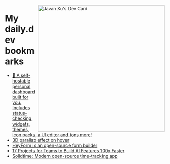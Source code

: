 
<a href="https://app.daily.dev/JavanXU"><img align="right" src="https://api.daily.dev/devcards/e45a150971844cd6959a94bb94e861ea.png?r=quw" width="400" alt="Javan Xu's Dev Card"/></a>

# My daily.dev bookmarks
<!-- daily.dev BOOKMARKS:START -->
- [🚀 A self-hostable personal dashboard built for you. Includes status-checking, widgets, themes, icon packs, a UI editor and tons more!](https://app.daily.dev/posts/ypr7KVVxM?utm_source=rss&utm_medium=bookmarks&utm_campaign=6ueXw3FRNQzpNtewCDbI6)
- [3D parallax effect on hover](https://app.daily.dev/posts/qy2X10Cgo?utm_source=rss&utm_medium=bookmarks&utm_campaign=6ueXw3FRNQzpNtewCDbI6)
- [HeyForm is an open-source form builder](https://app.daily.dev/posts/0E8jJmIcK?utm_source=rss&utm_medium=bookmarks&utm_campaign=6ueXw3FRNQzpNtewCDbI6)
- [17 Projects for Teams to Build AI Features 100x Faster](https://app.daily.dev/posts/ylqMRUCCj?utm_source=rss&utm_medium=bookmarks&utm_campaign=6ueXw3FRNQzpNtewCDbI6)
- [Solidtime: Modern open-source time-tracking app](https://app.daily.dev/posts/d4lzafNng?utm_source=rss&utm_medium=bookmarks&utm_campaign=6ueXw3FRNQzpNtewCDbI6)
<!-- daily.dev BOOKMARKS:END -->
